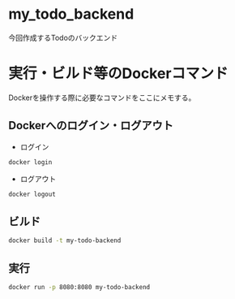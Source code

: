 # my_todo_backend
今回作成するTodoのバックエンド

# 実行・ビルド等のDockerコマンド

Dockerを操作する際に必要なコマンドをここにメモする。

## Dockerへのログイン・ログアウト

- ログイン
```bash
docker login
```

- ログアウト
```bash
docker logout
```

## ビルド

```bash
docker build -t my-todo-backend
```

## 実行

```bash
docker run -p 8080:8080 my-todo-backend
```